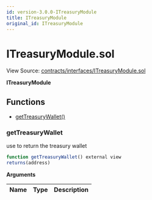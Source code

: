 ```yaml
---
id: version-3.0.0-ITreasuryModule
title: ITreasuryModule
original_id: ITreasuryModule
---
```


# ITreasuryModule.sol

View Source: [contracts/interfaces/ITreasuryModule.sol](../../contracts/interfaces/ITreasuryModule.sol)

**ITreasuryModule**

## Functions

- [getTreasuryWallet()](#gettreasurywallet)

### getTreasuryWallet

use to return the treasury wallet

```js
function getTreasuryWallet() external view
returns(address)
```

**Arguments**

| Name        | Type           | Description  |
| ------------- |------------- | -----|

